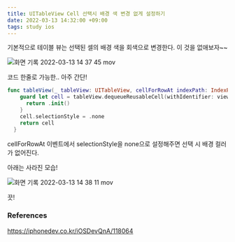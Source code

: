 ```yaml
---
title: UITableView Cell 선택시 배경 색 변경 없게 설정하기
date: 2022-03-13 14:32:00 +09:00
tags: study ios 
---
```


기본적으로 테이블 뷰는 선택된 셀의 배경 색을 회색으로 변경한다. 이 것을 없애보자~~

![화면 기록 2022-03-13 14 37 45 mov](https://user-images.githubusercontent.com/40792935/158046901-38183acb-f1eb-4171-a54e-ef692d26b43d.gif)

코드 한줄로 가능한.. 아주 간단!

```swift
func tableView(_ tableView: UITableView, cellForRowAt indexPath: IndexPath) -> UITableViewCell {
    guard let cell = tableView.dequeueReusableCell(withIdentifier: viewController.cellID, for: indexPath) as? cell else {
      return .init()
    }
    cell.selectionStyle = .none
    return cell
  }
```

cellForRowAt 이벤트에서 selectionStyle을 none으로 설정해주면 선택 시 배경 컬러가 없어진다.

아래는 사라진 모습!

![화면 기록 2022-03-13 14 38 11 mov](https://user-images.githubusercontent.com/40792935/158046896-8e402a06-168a-46ab-8353-6dfca7eea2b1.gif)

끗!

### References

https://iphonedev.co.kr/iOSDevQnA/118064
